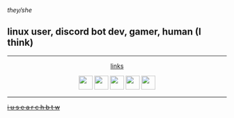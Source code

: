<i>they/she</i>

<p><h2> linux user, discord bot dev, gamer, human (I think) </h2></p>

<hr>

<div align=center>
  <a href="#"><p> links </p></a>
  
  <a title="youtube"    href="https://bit.ly/steesyt"             ><img src="https://www.youtube.com/s/desktop/a2ac178f/img/favicon.ico"               width=32 height=32></a>
  <a title="twitch"     href="https://www.twitch.tv/samtiiz"      ><img src="https://static.twitchcdn.net/assets/favicon-32-e29e246c157142c94346.png"  width=32 height=32></a>
  <a title="osu!"       href="https://osu.ppy.sh/users/14505451"  ><img src="https://osu.ppy.sh/favicon-32x32.png"                                     width=32 height=32></a>
  <a title="minecraft"  href="https://mine.ly/torchwood_three"    ><img src="https://static.namemc.com/i/favicon-128.png"                              width=32 height=32></a>
  <a title="discord"    href="https://discord.gg/VqvHfRBYcu"      ><img src="https://discord.com/assets/847541504914fd33810e70a0ea73177e.ico"          width=32 height=32></a>
</div>

<hr>

<a href="https://archlinux.org/download"><s> i u s e a r c h b t w </s></a>
